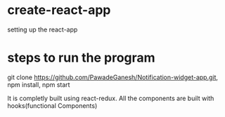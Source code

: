 # create-react-app

setting up the react-app

# steps to run the program

git clone https://github.com/PawadeGanesh/Notification-widget-app.git,
npm install,
npm start

It is completly built using react-redux.
All the components are built with hooks(functional Components)
